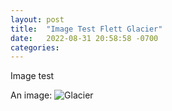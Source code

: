 ```yaml
---
layout: post
title:  "Image Test Flett Glacier"
date:   2022-08-31 20:58:58 -0700
categories: 
---
```

Image test




An image: ![Glacier](signal-2022-10-25-000820_003.jpeg)